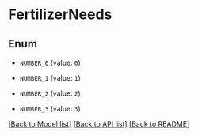# FertilizerNeeds

## Enum

- `NUMBER_0` (value: `0`)

- `NUMBER_1` (value: `1`)

- `NUMBER_2` (value: `2`)

- `NUMBER_3` (value: `3`)

[[Back to Model list]](../README.md#documentation-for-models) [[Back to API list]](../README.md#documentation-for-api-endpoints) [[Back to README]](../README.md)
